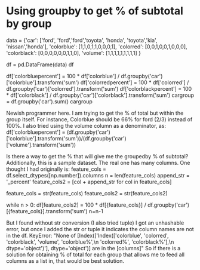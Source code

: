 
# Using groupby to get % of subtotal by group


data = {'car': ['ford', 'ford','ford','toyota', 'honda', 'toyota','kia', 'nissan','honda'],
        'colorblue': [1,1,0,1,1,0,0,0,1],
        'colorred': [0,0,1,0,0,1,0,0,0],
        'colorblack': [0,0,0,0,0,0,1,1,0],
        'volume': [1,1,1,1,1,1,1,1,1]
        }

df = pd.DataFrame(data)
df

df['colorbluepercent'] = 100 * df['colorblue'] / df.groupby('car')['colorblue'].transform('sum')
df['colorredpercent'] = 100 * df['colorred'] / df.groupby('car')['colorred'].transform('sum')
df['colorblackpercent'] = 100 * df['colorblack'] / df.groupby('car')['colorblack'].transform('sum')
cargroup = df.groupby('car').sum()
cargroup

Newish programmer here. I am trying to get the % of total but within the group itself. For instance, Colorblue should be 66% for ford (2/3) instead of 100%.  I also tried using the volume column as a denominator, as:
df['colorbluepercent'] = (df.groupby('car') ['colorblue'].transform('sum'))/(df.groupby('car') ['volume'].transform('sum'))

Is there a way to get the % that will give me the groupedby % of subtotal?
Additionally, this is a sample dataset. The real one has many columns. One thought I had originally is:
feature_cols = df.select_dtypes([np.number]).columns 
n = len(feature_cols)
append_str = '_percent'
feature_cols2 = [col + append_str for col in feature_cols]

feature_cols = str(feature_cols)
feature_cols2 = str(feature_cols2)

while n > 0:
  df[feature_cols2] = 100 * df[{feature_cols}] / df.groupby('car')[{feature_cols}].transform('sum')
  n=n-1

But I found without str conversion (I also tried tuple) I got an unhashable error, but once I added the str or tuple it indicates the column names are not in the df.
KeyError: "None of [Index(['Index(['colorblue', 'colorred', 'colorblack', 'volume', 'colorblue%',\n       'colorred%', 'colorblack%'],\n      dtype='object')'], dtype='object')] are in the [columns]"
So if there is a solution for obtaining % of total for each group that allows me to feed all columns as a list in, that would be best solution.

        